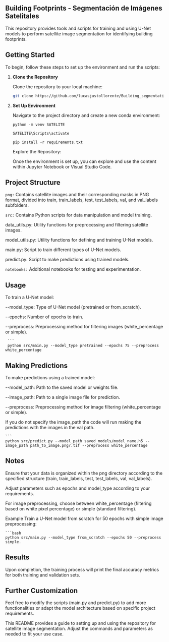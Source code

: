 ## Building Footprints - Segmentación de Imágenes Satelitales

This repository provides tools and scripts for training and using U-Net models to perform satellite image segmentation for identifying building footprints.

## Getting Started

To begin, follow these steps to set up the environment and run the scripts:

1. **Clone the Repository**

   Clone the repository to your local machine:
   
   ```bash
   git clone https://github.com/lucasjustollorente/Building_segmentation.git

2. **Set Up Environment**

   Navigate to the project directory and create a new conda environment:

   ``python -m venv SATELITE``
   
   ``SATELITE\Scripts\activate``
   
   ``pip install -r requirements.txt``

   Explore the Repository:

   Once the environment is set up, you can explore and use the content within Jupyter Notebook or Visual Studio Code.

  ## Project Structure

   ``png:`` Contains satellite images and their corresponding masks in PNG format, divided into train, train_labels, test, test_labels, val, and val_labels subfolders.

   ``src:`` Contains Python scripts for data manipulation and model training.

   data_utils.py: Utility functions for preprocessing and filtering satellite images.

   model_utils.py: Utility functions for defining and training U-Net models.
          
   main.py: Script to train different types of U-Net models.
          
   predict.py: Script to make predictions using trained models.

   ``notebooks:`` Additional notebooks for testing and experimentation.

   ## Usage
   
   To train a U-Net model:

   --model_type: Type of U-Net model (pretrained or from_scratch).

   --epochs: Number of epochs to train.

   --preprocess: Preprocessing method for filtering images (white_percentage or simple).

     ``` 
     python src/main.py --model_type pretrained --epochs 75 --preprocess white_percentage


   ## Making Predictions
   
   To make predictions using a trained model:

   --model_path: Path to the saved model or weights file.

   --image_path: Path to a single image file for prediction.

   --preprocess: Preprocessing method for image filtering (white_percentage or simple).

   If you do not specify the image_path the code will run making the predictions with the images in the val path.

    ```
    python src/predict.py --model_path saved_models/model_name.h5 --image_path path_to_image.png/.tif --preprocess white_percentage

   ## Notes

   Ensure that your data is organized within the png directory according to the specified structure (train, train_labels, test, test_labels, val, val_labels).

   Adjust parameters such as epochs and model_type according to your requirements.

   For image preprocessing, choose between white_percentage (filtering based on white pixel percentage) or simple (standard filtering).

   Example
   Train a U-Net model from scratch for 50 epochs with simple image preprocessing:

    ```bash
    python src/main.py --model_type from_scratch --epochs 50 --preprocess simple.

   ## Results
   Upon completion, the training process will print the final accuracy metrics for both training and validation sets.

   ## Further Customization
   Feel free to modify the scripts (main.py and predict.py) to add more functionalities or adapt the model architecture based on specific project requirements.

This README provides a guide to setting up and using the repository for satellite image segmentation. Adjust the commands and parameters as needed to fit your use case.
